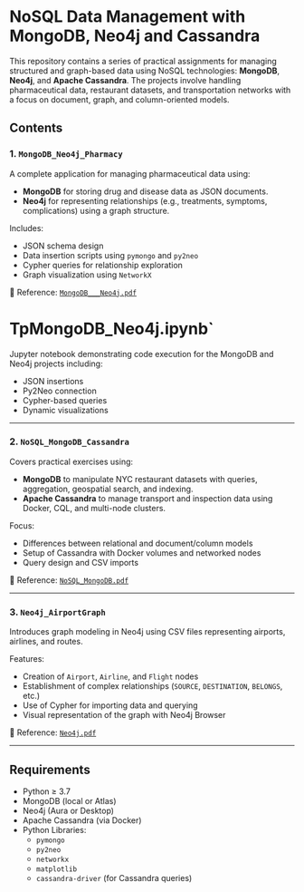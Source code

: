 #  NoSQL Data Management with MongoDB, Neo4j and Cassandra

This repository contains a series of practical assignments for managing structured and graph-based data using NoSQL technologies: **MongoDB**, **Neo4j**, and **Apache Cassandra**. The projects involve handling pharmaceutical data, restaurant datasets, and transportation networks with a focus on document, graph, and column-oriented models.

##  Contents

### 1. `MongoDB_Neo4j_Pharmacy`
A complete application for managing pharmaceutical data using:
- **MongoDB** for storing drug and disease data as JSON documents.
- **Neo4j** for representing relationships (e.g., treatments, symptoms, complications) using a graph structure.

Includes:
- JSON schema design
- Data insertion scripts using `pymongo` and `py2neo`
- Cypher queries for relationship exploration
- Graph visualization using `NetworkX`

📄 Reference: [`MongoDB___Neo4j.pdf`](./MongoDB___Neo4j.pdf)

# TpMongoDB_Neo4j.ipynb`
Jupyter notebook demonstrating code execution for the MongoDB and Neo4j projects including:
- JSON insertions
- Py2Neo connection
- Cypher-based queries
- Dynamic visualizations

---

### 2. `NoSQL_MongoDB_Cassandra`
Covers practical exercises using:
- **MongoDB** to manipulate NYC restaurant datasets with queries, aggregation, geospatial search, and indexing.
- **Apache Cassandra** to manage transport and inspection data using Docker, CQL, and multi-node clusters.

 Focus:
- Differences between relational and document/column models
- Setup of Cassandra with Docker volumes and networked nodes
- Query design and CSV imports

📄 Reference: [`NoSQL_MongoDB.pdf`](./NoSQL_MongoDB.pdf)

---

### 3. `Neo4j_AirportGraph`
Introduces graph modeling in Neo4j using CSV files representing airports, airlines, and routes.

 Features:
- Creation of `Airport`, `Airline`, and `Flight` nodes
- Establishment of complex relationships (`SOURCE`, `DESTINATION`, `BELONGS`, etc.)
- Use of Cypher for importing data and querying
- Visual representation of the graph with Neo4j Browser

📄 Reference: [`Neo4j.pdf`](./Neo4j.pdf)

---

##  Requirements

- Python ≥ 3.7
- MongoDB (local or Atlas)
- Neo4j (Aura or Desktop)
- Apache Cassandra (via Docker)
- Python Libraries:
  - `pymongo`
  - `py2neo`
  - `networkx`
  - `matplotlib`
  - `cassandra-driver` (for Cassandra queries)


